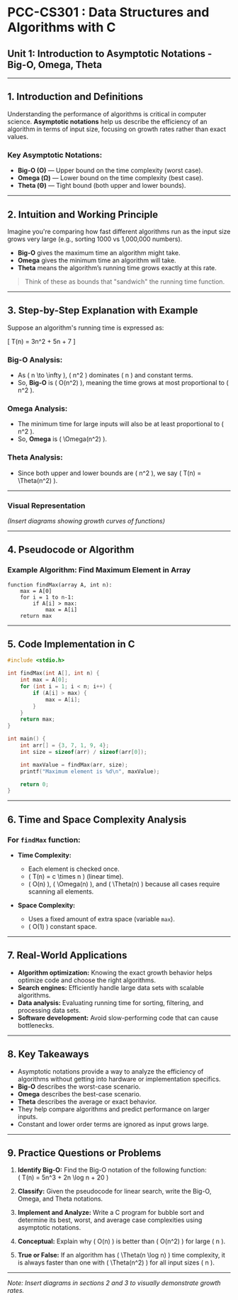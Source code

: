 # PCC-CS301 : Data Structures and Algorithms with C  
## Unit 1: Introduction to Asymptotic Notations - Big-O, Omega, Theta

---

## 1. Introduction and Definitions

Understanding the performance of algorithms is critical in computer science. **Asymptotic notations** help us describe the efficiency of an algorithm in terms of input size, focusing on growth rates rather than exact values.

### Key Asymptotic Notations:
- **Big-O (O)** — Upper bound on the time complexity (worst case).
- **Omega (Ω)** — Lower bound on the time complexity (best case).
- **Theta (Θ)** — Tight bound (both upper and lower bounds).

---

## 2. Intuition and Working Principle

Imagine you're comparing how fast different algorithms run as the input size grows very large (e.g., sorting 1000 vs 1,000,000 numbers).

- **Big-O** gives the maximum time an algorithm might take.
- **Omega** gives the minimum time an algorithm will take.
- **Theta** means the algorithm’s running time grows exactly at this rate.

> Think of these as bounds that "sandwich" the running time function.

---

## 3. Step-by-Step Explanation with Example

Suppose an algorithm's running time is expressed as:

\[ T(n) = 3n^2 + 5n + 7 \]

### Big-O Analysis:

- As \( n \to \infty \), \( n^2 \) dominates \( n \) and constant terms.
- So, **Big-O** is \( O(n^2) \), meaning the time grows at most proportional to \( n^2 \).

### Omega Analysis:

- The minimum time for large inputs will also be at least proportional to \( n^2 \).
- So, **Omega** is \( \Omega(n^2) \).

### Theta Analysis:

- Since both upper and lower bounds are \( n^2 \), we say \( T(n) = \Theta(n^2) \).

---

### Visual Representation
*(Insert diagrams showing growth curves of functions)*

---

## 4. Pseudocode or Algorithm

### Example Algorithm: Find Maximum Element in Array

```pseudo
function findMax(array A, int n):
    max = A[0]
    for i = 1 to n-1:
        if A[i] > max:
            max = A[i]
    return max
```

---

## 5. Code Implementation in C

```c
#include <stdio.h>

int findMax(int A[], int n) {
    int max = A[0];
    for (int i = 1; i < n; i++) {
        if (A[i] > max) {
            max = A[i];
        }
    }
    return max;
}

int main() {
    int arr[] = {3, 7, 1, 9, 4};
    int size = sizeof(arr) / sizeof(arr[0]);

    int maxValue = findMax(arr, size);
    printf("Maximum element is %d\n", maxValue);

    return 0;
}
```

---

## 6. Time and Space Complexity Analysis

### For `findMax` function:

- **Time Complexity:**
  - Each element is checked once.
  - \( T(n) = c \times n \) (linear time).
  - \( O(n) \), \( \Omega(n) \), and \( \Theta(n) \) because all cases require scanning all elements.

- **Space Complexity:**
  - Uses a fixed amount of extra space (variable `max`).
  - \( O(1) \) constant space.

---

## 7. Real-World Applications

- **Algorithm optimization:** Knowing the exact growth behavior helps optimize code and choose the right algorithms.
- **Search engines:** Efficiently handle large data sets with scalable algorithms.
- **Data analysis:** Evaluating running time for sorting, filtering, and processing data sets.
- **Software development:** Avoid slow-performing code that can cause bottlenecks.

---

## 8. Key Takeaways

- Asymptotic notations provide a way to analyze the efficiency of algorithms without getting into hardware or implementation specifics.
- **Big-O** describes the worst-case scenario.
- **Omega** describes the best-case scenario.
- **Theta** describes the average or exact behavior.
- They help compare algorithms and predict performance on larger inputs.
- Constant and lower order terms are ignored as input grows large.

---

## 9. Practice Questions or Problems

1. **Identify Big-O:** Find the Big-O notation of the following function:  
   \( T(n) = 5n^3 + 2n \log n + 20 \)

2. **Classify:** Given the pseudocode for linear search, write the Big-O, Omega, and Theta notations.

3. **Implement and Analyze:** Write a C program for bubble sort and determine its best, worst, and average case complexities using asymptotic notations.

4. **Conceptual:** Explain why \( O(n) \) is better than \( O(n^2) \) for large \( n \).

5. **True or False:** If an algorithm has \( \Theta(n \log n) \) time complexity, it is always faster than one with \( \Theta(n^2) \) for all input sizes \( n \).

---

*Note: Insert diagrams in sections 2 and 3 to visually demonstrate growth rates.*